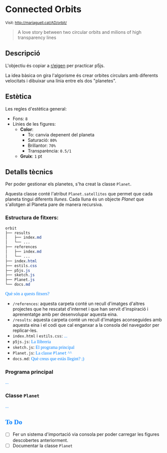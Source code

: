 # Connected Orbits

<style>n{color:#0080ff;font-family:"Segoe Print"}</style>

<small>Visit: http://mariaguell.cat/AD/orbit/</small>

>A love story between two circular orbits and milions of high transparency lines

## Descripció

L'objectiu és copiar a [r/ejgen](https://www.reddit.com/r/generative/comments/jqiv25/orbits_in_orbits/) per practicar p5js.

La idea bàsica on gira l'algorisme és crear orbites circulars amb diferents velocitats i dibuixar una línia entre els dos "planetes".

## Estètica

Les regles d'estètica general:

* Fons: `8`
* Línies de les figures:
	* **Color**:
		* To: canvia depenent del planeta
		* Saturació: `80%`
		* Brillantor: `70%`
		* Transparència: `0.5/1`
	* **Gruix**: `1` pt

## Detalls tècnics

Per poder gestionar els planetes, s'ha creat la classe `Planet`.

Aquesta classe conté l'atribut `Planet.satellites` que permet que cada planeta tingui diferents *llunes*. Cada lluna és un objecte *Planet* que s'allotgen al Planeta pare de manera recursiva.

### Estructura de fitxers:

```css
orbit
├── results
│   ├── index.md
│   └── ...
├── references
│   ├── index.md
│   └── ...
├── index.html
├── estils.css
├── p5js.js
├── sketch.js
├── Planet.js
└── docs.md
```

<n>Què són a quests fitxers?</n>

* `/references`: aquesta carpeta conté un recull d'imatges d'altres projectes que he rescatat d'internet i que han servit d'inspiració i aprenentatge amb per desenvolupar aquesta eina.
* `/results`: aquesta carpeta conté un recull d'imatges aconseguides amb aquesta eina i el codi que cal enganxar a la consola del navegador per replicar-les.
* `index.html` i `estils.css`: <n>...</n>
* `p5js.js`: <n>La llibreria</n>
* `sketch.js`: <n>El programa principal</n>
* `Planet.js`: <n>La classe `Planet` ^^</n>
* `docs.md`: <n>Què creus que estàs llegint? ;)</n>

### Programa principal

<n>...</n>

### Classe `Planet`

<n>...</n>

## <n>To Do</n>

* [ ] Fer un sistema d'importació via consola per poder carregar les figures descobertes anteriorment.
* [ ] Documentar la classe `Planet`